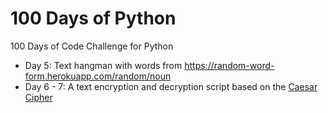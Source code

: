 # 100 Days of Python

100 Days of Code Challenge for Python

- Day 5: Text hangman with words from https://random-word-form.herokuapp.com/random/noun
- Day 6 - 7: A text encryption and decryption script based on the [Caesar Cipher](https://en.wikipedia.org/wiki/Caesar_cipher)
